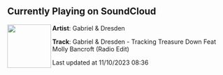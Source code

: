 ## Currently Playing on SoundCloud

[<img align="left" width="100" src="https://i1.sndcdn.com/artworks-000111076572-e6sszn-t500x500.jpg">](https://soundcloud.com/gabrielanddresden/gabriel-dresden-tracking-treasure-down-feat-molly-bancroft-radio-edit?in=gabrielanddresden/sets/gabriel-dresden-original-songs)

**Artist**: Gabriel & Dresden 

**Track**: Gabriel & Dresden - Tracking Treasure Down Feat Molly Bancroft (Radio Edit)

Last updated at 11/10/2023 08:36
